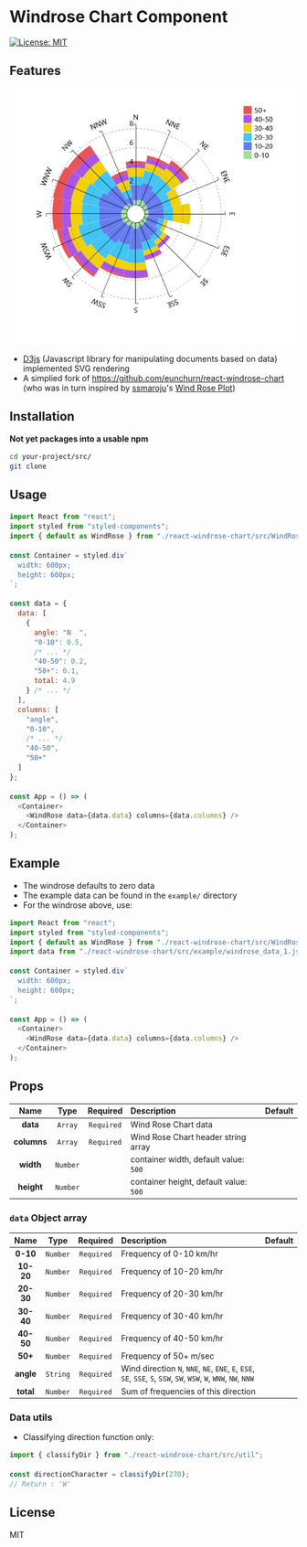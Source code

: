 # Windrose Chart Component

[![License: MIT](https://img.shields.io/badge/License-MIT-yellow.svg)](https://opensource.org/licenses/MIT)


## Features

![react-windrose-chart](./doc/images/react-windrose-chart.png)

- [D3js](https://d3js.org/) (Javascript library for manipulating documents based on data) implemented SVG rendering
- A simplied fork of https://github.com/eunchurn/react-windrose-chart (who was in turn inspired by [ssmaroju](https://bl.ocks.org/ssmaroju)'s [Wind Rose Plot](https://bl.ocks.org/ssmaroju/96af159c1872c2928a972c441bccaf50))

## Installation
**Not yet packages into a usable npm**

```bash
cd your-project/src/
git clone
```

## Usage

```javascript
import React from "react";
import styled from "styled-components";
import { default as WindRose } from "./react-windrose-chart/src/WindRose";

const Container = styled.div`
  width: 600px;
  height: 600px;
`;

const data = {
  data: [
    {
      angle: "N  ",
      "0-10": 0.5,
      /* ... */
      "40-50": 0.2,
      "50+": 0.1,
      total: 4.9
    } /* ... */
  ],
  columns: [
    "angle",
    "0-10",
    /* ... */
    "40-50",
    "50+"
  ]
};

const App = () => (
  <Container>
    <WindRose data={data.data} columns={data.columns} />
  </Container>
);
```

## Example
- The windrose defaults to zero data
- The example data can be found in the `example/` directory
- For the windrose above, use:
```javascript
import React from "react";
import styled from "styled-components";
import { default as WindRose } from "./react-windrose-chart/src/WindRose";
import data from "./react-windrose-chart/src/example/windrose_data_1.json";

const Container = styled.div`
  width: 600px;
  height: 600px;
`;

const App = () => (
  <Container>
    <WindRose data={data.data} columns={data.columns} />
  </Container>
);
```

## Props

|Name|Type|Required|Description|Default|
|:--:|:--:|:-----:|:----------|:------|
|**data**|`Array`|`Required`|Wind Rose Chart data||
|**columns**|`Array`|`Required`|Wind Rose Chart header string array||
|**width**|`Number`|| container width, default value: `500`||
|**height**|`Number`|| container height, default value: `500`||

### `data` Object array

|Name|Type|Required|Description|Default|
|:--:|:--:|:-----:|:----------|:------|
|**0-10**|`Number`|`Required`| Frequency of 0-10 km/hr ||
|**10-20**|`Number`|`Required`| Frequency of 10-20 km/hr ||
|**20-30**|`Number`|`Required`| Frequency of 20-30 km/hr ||
|**30-40**|`Number`|`Required`| Frequency of 30-40 km/hr ||
|**40-50**|`Number`|`Required`| Frequency of 40-50 km/hr ||
|**50+**|`Number`|`Required`| Frequency of 50+ m/sec ||
|**angle**|`String`|`Required`| Wind direction `N`, `NNE`, `NE`, `ENE`, `E`, `ESE`, `SE`, `SSE`, `S`, `SSW`, `SW`, `WSW`, `W`, `WNW`, `NW`, `NNW`  ||
|**total**|`Number`|`Required`| Sum of frequencies of this direction ||

### Data utils

- Classifying direction function only:

```javascript
import { classifyDir } from "./react-windrose-chart/src/util";

const directionCharacter = classifyDir(270);
// Return : 'W'
```

## License

MIT

